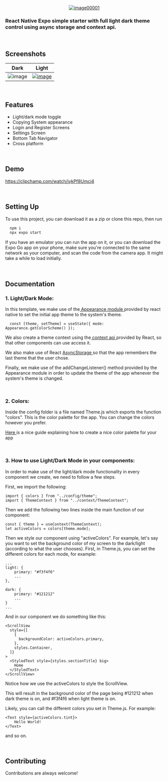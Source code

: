 
<p align="center">
<a href="https://ibb.co/2ZYMmwT"><img src="https://i.ibb.co/g4FWHGx/image00001.jpg" alt="image00001" border="0"></a>
</p>

### React Native Expo simple starter with full light dark theme control using async storage and context api.

</br>

## Screenshots

|    Dark | Light |
| - |-  |
|    <img  src="https://i.ibb.co/9ZZKmfs/image.png" alt="image" border="0"/><br />  | <a href="https://ibb.co/C8kYgDQ"><img  src="https://i.ibb.co/JtfGVgH/image.png" alt="image" border="0"></a> |

</br>

## Features

- Light/dark mode toggle
- Copying System appearance
- Login and Register Screens
- Settings Screen
- Bottom Tab Navigator
- Cross platform

</br>

## Demo

https://clipchamp.com/watch/jykPf8Umcj4


</br>


## Setting Up

To use this project, you can download it as a zip or clone this repo, then run

```bash
  npm i
  npx expo start
```
If you have an emulator you can run the app on it, or you can download the Expo Go app on your phone, make sure you're connected to the same network as your computer, and scan the code from the camera app. It might take a while to load initially.

</br>

## Documentation

### 1. Light/Dark Mode:
In this template, we make use of the<a href="https://reactnative.dev/docs/appearance"> Appearance module </a> provided by react native to set the initial app theme to the system's theme.

      const [theme, setTheme] = useState({ mode: Appearance.getColorScheme() });

We also create a theme context using the<a href="https://reactjs.org/docs/context.html"> context api </a>provided by React, so that other components can use access it.

We also make use of React <a href="https://reactnative.dev/docs/asyncstorage">AsyncStorage </a> so that the app remembers the last theme that the user chose.

Finally, we make use of the addChangeListener() method provided by the Appearance module in order to update the theme of the app whenever the system's theme is changed.

</br>

### 2. Colors:

Inside the config folder is a file named Theme.js which exports the function "colors". This is the color palette for the app. You can change the colors however you prefer.

<a href="https://m2.material.io/design/color/the-color-system.html#color-theme-creation">Here </a> is a nice guide explaining how to create a nice color palette for your app

</br>


### 3. How to use Light/Dark Mode in your components:

In order to make use of the light/dark mode functionality in every component we create, we need to follow a few steps.

First, we import the following:

    import { colors } from "../config/theme";
    import { ThemeContext } from "../context/ThemeContext";

Then we add the following two lines inside the main function of our component:

    const { theme } = useContext(ThemeContext);
    let activeColors = colors[theme.mode];

Then we style our component using "activeColors". For example, let's say you want to set the background color of my screen to the dark/light (according to what the user chooses). First, in Theme.js, you can set the different colors for each mode, for example:
    
    ...
    light: {
        primary: "#f3f4f6"
        ...
    },

    dark: {
        primary: "#121212"
        ...
    }
    ...

And in our component we do something like this:

    <ScrollView
      style={[
        {
          backgroundColor: activeColors.primary,
        },
        styles.Container,
      ]}
    >
      <StyledText style={styles.sectionTitle} big>
        Home
      </StyledText>
    </ScrollView>

Notice how we use the activeColors to style the ScrollView.

This will result in the background color of the page being #121212 when dark theme is on, and #f3f4f6 when light theme is on. 

Likely, you can call the different colors you set in Theme.js. For example:

    <Text style={activeColors.tint}>
        Hello World!
    </Text>

and so on.

</br>

## Contributing

Contributions are always welcome!


